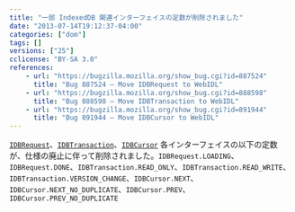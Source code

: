 ```yaml
---
title: "一部 IndexedDB 関連インターフェイスの定数が削除されました"
date: "2013-07-14T19:12:37-04:00"
categories: ["dom"]
tags: []
versions: ["25"]
cclicense: "BY-SA 3.0"
references:
    - url: "https://bugzilla.mozilla.org/show_bug.cgi?id=887524"
      title: "Bug 887524 – Move IDBRequest to WebIDL"
    - url: "https://bugzilla.mozilla.org/show_bug.cgi?id=888598"
      title: "Bug 888598 – Move IDBTransaction to WebIDL"
    - url: "https://bugzilla.mozilla.org/show_bug.cgi?id=891944"
      title: "Bug 891944 – Move IDBCursor to WebIDL"
---
```

[`IDBRequest`](https://developer.mozilla.org/ja/docs/Web/API/IDBRequest)、[`IDBTransaction`](https://developer.mozilla.org/ja/docs/Web/API/IDBTransaction)、[`IDBCursor`](https://developer.mozilla.org/ja/docs/Web/API/IDBCursor) 各インターフェイスの以下の定数が、仕様の廃止に伴って削除されました。`IDBRequest.LOADING`、`IDBRequest.DONE`、`IDBTransaction.READ_ONLY`、`IDBTransaction.READ_WRITE`、`IDBTransaction.VERSION_CHANGE`、`IDBCursor.NEXT`、`IDBCursor.NEXT_NO_DUPLICATE`、`IDBCursor.PREV`、`IDBCursor.PREV_NO_DUPLICATE`
